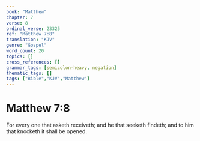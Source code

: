 ```yaml
---
book: "Matthew"
chapter: 7
verse: 8
ordinal_verse: 23325
ref: "Matthew 7:8"
translation: "KJV"
genre: "Gospel"
word_count: 20
topics: []
cross_references: []
grammar_tags: [semicolon-heavy, negation]
thematic_tags: []
tags: ["Bible","KJV","Matthew"]
---
```


# Matthew 7:8

For every one that asketh receiveth; and he that seeketh findeth; and to him that knocketh it shall be opened.
